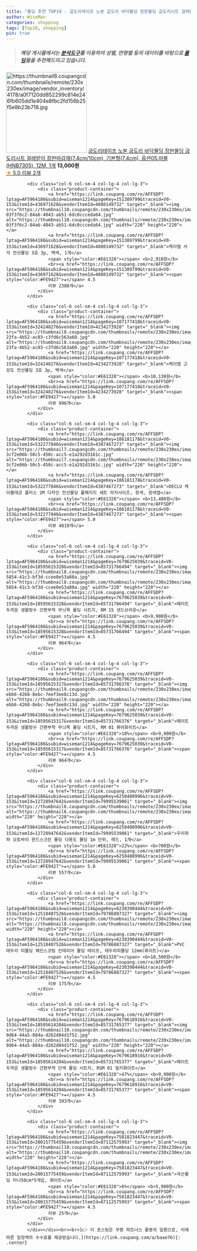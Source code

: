 ```yaml
---
title: "몰딩 추천 TOP10 - 굽도리테이프 노본 굽도리 바닥몰딩 장판몰딩 굽도리시트 걸레받이 장판마감재(7.4cm/10cm), 기본형(7.4cm), 옵션0"
author: WiseMan
categories: shopping
tags: [Top10, shopping]
pin: true
---
```


> ##### 해당 게시물에서는 [**분석도구**](https://itemscout.io/)를 이용하여 **성별**, **연령별** 등의 데이터를 바탕으로 [**몰딩**](https://link.coupang.com/a/baae76)들을 추천해드리고 있습니다.
<div class="container"><div class="row">
            <div class="col-6 col-sm-4 col-lg-4 col-lg-3">
                <div class="product-container">
                    <a href="https://link.coupang.com/re/AFFSDP?lptag=AF5964186&subid=wiseman1214&pageKey=7748321337&traceid=V0-153&itemId=20864406330&vendorItemId=87875126253" target="_blank"><img src="https://thumbnail8.coupangcdn.com/thumbnails/remote/230x230ex/image/vendor_inventory/4178/a0f7120dd852299c814e246fb605dd1e404e8fbc2fd156b25f5e8b23b718.jpg" alt="https://thumbnail8.coupangcdn.com/thumbnails/remote/230x230ex/image/vendor_inventory/4178/a0f7120dd852299c814e246fb605dd1e404e8fbc2fd156b25f5e8b23b718.jpg" width="220" height="220"></a>
                    <a href="https://link.coupang.com/re/AFFSDP?lptag=AF5964186&subid=wiseman1214&pageKey=7748321337&traceid=V0-153&itemId=20864406330&vendorItemId=87875126253" target="_blank">굽도리테이프 노본 굽도리 바닥몰딩 장판몰딩 굽도리시트 걸레받이 장판마감재(7.4cm/10cm), 기본형(7.4cm), 옵션05.마블(HNB7305), 12M, 1개</a>
                    <span style="color:#E61328"></span> <b>13,000원</b>
                    <br><a href="https://link.coupang.com/re/AFFSDP?lptag=AF5964186&subid=wiseman1214&pageKey=7748321337&traceid=V0-153&itemId=20864406330&vendorItemId=87875126253" target="_blank"><span style="color:#FE9427">★</span> 5.0
                    리뷰 2개</a>
                </div>
            </div>
            
            <div class="col-6 col-sm-4 col-lg-4 col-lg-3">
                <div class="product-container">
                    <a href="https://link.coupang.com/re/AFFSDP?lptag=AF5964186&subid=wiseman1214&pageKey=151389799&traceid=V0-153&itemId=436971628&vendorItemId=4080149732" target="_blank"><img src="https://thumbnail10.coupangcdn.com/thumbnails/remote/230x230ex/image/retail/images/275870807031107-03f3f6c2-84a6-4043-ab51-6dc0ccceda64.jpg" alt="https://thumbnail10.coupangcdn.com/thumbnails/remote/230x230ex/image/retail/images/275870807031107-03f3f6c2-84a6-4043-ab51-6dc0ccceda64.jpg" width="220" height="220"></a>
                    <a href="https://link.coupang.com/re/AFFSDP?lptag=AF5964186&subid=wiseman1214&pageKey=151389799&traceid=V0-153&itemId=436971628&vendorItemId=4080149732" target="_blank">케이엠 사각 전선몰딩 3호 3p, 백색, 1개</a>
                    <span style="color:#E61328"></span> <b>2,910원</b>
                    <br><a href="https://link.coupang.com/re/AFFSDP?lptag=AF5964186&subid=wiseman1214&pageKey=151389799&traceid=V0-153&itemId=436971628&vendorItemId=4080149732" target="_blank"><span style="color:#FE9427">★</span> 4.5
                    리뷰 2388개</a>
                </div>
            </div>
            
            <div class="col-6 col-sm-4 col-lg-4 col-lg-3">
                <div class="product-container">
                    <a href="https://link.coupang.com/re/AFFSDP?lptag=AF5964186&subid=wiseman1214&pageKey=107177418&traceid=V0-153&itemId=324248276&vendorItemId=4234273928" target="_blank"><img src="https://thumbnail8.coupangcdn.com/thumbnails/remote/230x230ex/image/retail/images/2018/12/20/23/5/a934fc3e-23fa-4b52-ac03-c3fd6c563a60.jpg" alt="https://thumbnail8.coupangcdn.com/thumbnails/remote/230x230ex/image/retail/images/2018/12/20/23/5/a934fc3e-23fa-4b52-ac03-c3fd6c563a60.jpg" width="220" height="220"></a>
                    <a href="https://link.coupang.com/re/AFFSDP?lptag=AF5964186&subid=wiseman1214&pageKey=107177418&traceid=V0-153&itemId=324248276&vendorItemId=4234273928" target="_blank">케이엠 고강도 전선몰딩 3호 3p, 백색</a>
                    <span style="color:#E61328"></span> <b>10,130원</b>
                    <br><a href="https://link.coupang.com/re/AFFSDP?lptag=AF5964186&subid=wiseman1214&pageKey=107177418&traceid=V0-153&itemId=324248276&vendorItemId=4234273928" target="_blank"><span style="color:#FE9427">★</span> 5.0
                    리뷰 996개</a>
                </div>
            </div>
            
            <div class="col-6 col-sm-4 col-lg-4 col-lg-3">
                <div class="product-container">
                    <a href="https://link.coupang.com/re/AFFSDP?lptag=AF5964186&subid=wiseman1214&pageKey=186181178&traceid=V0-153&itemId=532277846&vendorItemId=4387467273" target="_blank"><img src="https://thumbnail7.coupangcdn.com/thumbnails/remote/230x230ex/image/retail/images/275167193693813-3cf2e06b-50c5-450c-acc5-e1a292d3161c.jpg" alt="https://thumbnail7.coupangcdn.com/thumbnails/remote/230x230ex/image/retail/images/275167193693813-3cf2e06b-50c5-450c-acc5-e1a292d3161c.jpg" width="220" height="220"></a>
                    <a href="https://link.coupang.com/re/AFFSDP?lptag=AF5964186&subid=wiseman1214&pageKey=186181178&traceid=V0-153&itemId=532277846&vendorItemId=4387467273" target="_blank">DECLU 케이블데코 플러스 2M 디자인 전선몰딩 풀패키지 세트 라지사이즈, 흰색, 흰색캡</a>
                    <span style="color:#E61328"></span> <b>13,400원</b>
                    <br><a href="https://link.coupang.com/re/AFFSDP?lptag=AF5964186&subid=wiseman1214&pageKey=186181178&traceid=V0-153&itemId=532277846&vendorItemId=4387467273" target="_blank"><span style="color:#FE9427">★</span> 5.0
                    리뷰 4819개</a>
                </div>
            </div>
            
            <div class="col-6 col-sm-4 col-lg-4 col-lg-3">
                <div class="product-container">
                    <a href="https://link.coupang.com/re/AFFSDP?lptag=AF5964186&subid=wiseman1214&pageKey=7679625039&traceid=V0-153&itemId=18595615328&vendorItemId=85731766494" target="_blank"><img src="https://thumbnail8.coupangcdn.com/thumbnails/remote/230x230ex/image/retail/images/2023/04/20/18/3/3da27f81-5854-41c3-bf3d-ccee0e53a80a.jpg" alt="https://thumbnail8.coupangcdn.com/thumbnails/remote/230x230ex/image/retail/images/2023/04/20/18/3/3da27f81-5854-41c3-bf3d-ccee0e53a80a.jpg" width="220" height="220"></a>
                    <a href="https://link.coupang.com/re/AFFSDP?lptag=AF5964186&subid=wiseman1214&pageKey=7679625039&traceid=V0-153&itemId=18595615328&vendorItemId=85731766494" target="_blank">메이트 두꺼운 생활방수 간편부착 무늬목 몰딩 시트지, RM 15 샌드브라운</a>
                    <span style="color:#E61328"></span> <b>9,900원</b>
                    <br><a href="https://link.coupang.com/re/AFFSDP?lptag=AF5964186&subid=wiseman1214&pageKey=7679625039&traceid=V0-153&itemId=18595615328&vendorItemId=85731766494" target="_blank"><span style="color:#FE9427">★</span> 4.5
                    리뷰 964개</a>
                </div>
            </div>
            
            <div class="col-6 col-sm-4 col-lg-4 col-lg-3">
                <div class="product-container">
                    <a href="https://link.coupang.com/re/AFFSDP?lptag=AF5964186&subid=wiseman1214&pageKey=7679625039&traceid=V0-153&itemId=18595615317&vendorItemId=85731766376" target="_blank"><img src="https://thumbnail9.coupangcdn.com/thumbnails/remote/230x230ex/image/retail/images/2023/04/20/18/2/11085bf0-ebb6-4268-8ebc-7eef3ee8c13d.jpg" alt="https://thumbnail9.coupangcdn.com/thumbnails/remote/230x230ex/image/retail/images/2023/04/20/18/2/11085bf0-ebb6-4268-8ebc-7eef3ee8c13d.jpg" width="220" height="220"></a>
                    <a href="https://link.coupang.com/re/AFFSDP?lptag=AF5964186&subid=wiseman1214&pageKey=7679625039&traceid=V0-153&itemId=18595615317&vendorItemId=85731766376" target="_blank">메이트 두꺼운 생활방수 간편부착 무늬목 몰딩 시트지, RM 01 퓨어화이트</a>
                    <span style="color:#E61328">18%</span> <b>9,900원</b>
                    <br><a href="https://link.coupang.com/re/AFFSDP?lptag=AF5964186&subid=wiseman1214&pageKey=7679625039&traceid=V0-153&itemId=18595615317&vendorItemId=85731766376" target="_blank"><span style="color:#FE9427">★</span> 4.5
                    리뷰 964개</a>
                </div>
            </div>
            
            <div class="col-6 col-sm-4 col-lg-4 col-lg-3">
                <div class="product-container">
                    <a href="https://link.coupang.com/re/AFFSDP?lptag=AF5964186&subid=wiseman1214&pageKey=6258480996&traceid=V0-153&itemId=12728947642&vendorItemId=79995539061" target="_blank"><img src="https://thumbnail6.coupangcdn.com/thumbnails/remote/230x230ex/image/vendor_inventory/0659/976e9019bb80e35364a7916dfe5fe4f95fcc63f8c4c1f41938577f2914d2.png" alt="https://thumbnail6.coupangcdn.com/thumbnails/remote/230x230ex/image/vendor_inventory/0659/976e9019bb80e35364a7916dfe5fe4f95fcc63f8c4c1f41938577f2914d2.png" width="220" height="220"></a>
                    <a href="https://link.coupang.com/re/AFFSDP?lptag=AF5964186&subid=wiseman1214&pageKey=6258480996&traceid=V0-153&itemId=12728947642&vendorItemId=79995539061" target="_blank">우리파파 오토바이 윈드스크린 몰딩 다용도 몰딩 1m 단위, 레드, 1개</a>
                    <span style="color:#E61328">22%</span> <b>700원</b>
                    <br><a href="https://link.coupang.com/re/AFFSDP?lptag=AF5964186&subid=wiseman1214&pageKey=6258480996&traceid=V0-153&itemId=12728947642&vendorItemId=79995539061" target="_blank"><span style="color:#FE9427">★</span> 5.0
                    리뷰 557개</a>
                </div>
            </div>
            
            <div class="col-6 col-sm-4 col-lg-4 col-lg-3">
                <div class="product-container">
                    <a href="https://link.coupang.com/re/AFFSDP?lptag=AF5964186&subid=wiseman1214&pageKey=6230390444&traceid=V0-153&itemId=12518407526&vendorItemId=79786887327" target="_blank"><img src="https://thumbnail8.coupangcdn.com/thumbnails/remote/230x230ex/image/vendor_inventory/b481/e1da2f2da82e2dc0f8e4bdacb04d7c6bcabb41c9ea85b0150d7017d1e6b8.jpg" alt="https://thumbnail8.coupangcdn.com/thumbnails/remote/230x230ex/image/vendor_inventory/b481/e1da2f2da82e2dc0f8e4bdacb04d7c6bcabb41c9ea85b0150d7017d1e6b8.jpg" width="220" height="220"></a>
                    <a href="https://link.coupang.com/re/AFFSDP?lptag=AF5964186&subid=wiseman1214&pageKey=6230390444&traceid=V0-153&itemId=12518407526&vendorItemId=79786887327" target="_blank">PVC 테두리 띠몰딩 웨인스코팅 인테리어 몰딩 테이프, 테두리띠몰딩 12mm(화이트)</a>
                    <span style="color:#E61328"></span> <b>10,500원</b>
                    <br><a href="https://link.coupang.com/re/AFFSDP?lptag=AF5964186&subid=wiseman1214&pageKey=6230390444&traceid=V0-153&itemId=12518407526&vendorItemId=79786887327" target="_blank"><span style="color:#FE9427">★</span> 4.5
                    리뷰 175개</a>
                </div>
            </div>
            
            <div class="col-6 col-sm-4 col-lg-4 col-lg-3">
                <div class="product-container">
                    <a href="https://link.coupang.com/re/AFFSDP?lptag=AF5964186&subid=wiseman1214&pageKey=7679618916&traceid=V0-153&itemId=18595614204&vendorItemId=85731765377" target="_blank"><img src="https://thumbnail10.coupangcdn.com/thumbnails/remote/230x230ex/image/retail/images/2023/04/20/18/8/a55e788f-9d64-44a5-884a-d262d84d1f52.jpg" alt="https://thumbnail10.coupangcdn.com/thumbnails/remote/230x230ex/image/retail/images/2023/04/20/18/8/a55e788f-9d64-44a5-884a-d262d84d1f52.jpg" width="220" height="220"></a>
                    <a href="https://link.coupang.com/re/AFFSDP?lptag=AF5964186&subid=wiseman1214&pageKey=7679618916&traceid=V0-153&itemId=18595614204&vendorItemId=85731765377" target="_blank">메이트 두꺼운 생활방수 간편부착 단색 몰딩 시트지, RSM 01 밀키화이트</a>
                    <span style="color:#E61328">47%</span> <b>9,900원</b>
                    <br><a href="https://link.coupang.com/re/AFFSDP?lptag=AF5964186&subid=wiseman1214&pageKey=7679618916&traceid=V0-153&itemId=18595614204&vendorItemId=85731765377" target="_blank"><span style="color:#FE9427">★</span> 4.5
                    리뷰 393개</a>
                </div>
            </div>
            
            <div class="col-6 col-sm-4 col-lg-4 col-lg-3">
                <div class="product-container">
                    <a href="https://link.coupang.com/re/AFFSDP?lptag=AF5964186&subid=wiseman1214&pageKey=7581823447&traceid=V0-153&itemId=20015775459&vendorItemId=87112575993" target="_blank"><img src="https://thumbnail10.coupangcdn.com/thumbnails/remote/230x230ex/image/vendor_inventory/d8c2/9b4a82bb3f96c8651334d1ab4aaa66eaea294a988c3704ec97592ae10132.jpg" alt="https://thumbnail10.coupangcdn.com/thumbnails/remote/230x230ex/image/vendor_inventory/d8c2/9b4a82bb3f96c8651334d1ab4aaa66eaea294a988c3704ec97592ae10132.jpg" width="220" height="220"></a>
                    <a href="https://link.coupang.com/re/AFFSDP?lptag=AF5964186&subid=wiseman1214&pageKey=7581823447&traceid=V0-153&itemId=20015775459&vendorItemId=87112575993" target="_blank">국산몰딩 미니50cm*5개입, 화이트</a>
                    <span style="color:#E61328">6%</span> <b>5,900원</b>
                    <br><a href="https://link.coupang.com/re/AFFSDP?lptag=AF5964186&subid=wiseman1214&pageKey=7581823447&traceid=V0-153&itemId=20015775459&vendorItemId=87112575993" target="_blank"><span style="color:#FE9427">★</span> 4.5
                    리뷰 25개</a>
                </div>
            </div>
            </div></div><br><br>[👉 이 포스팅은 쿠팡 파트너스 활동의 일환으로, 이에 따른 일정액의 수수료를 제공받습니다.](https://link.coupang.com/a/baae76){: .center}